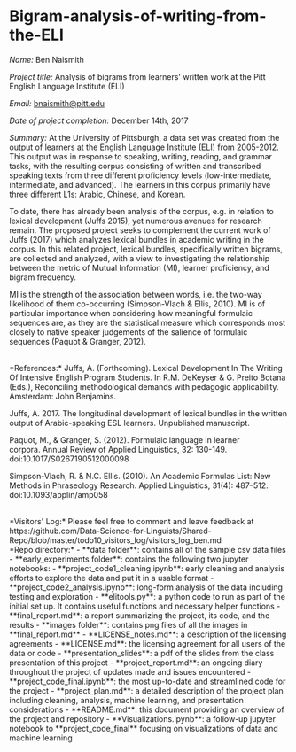# Bigram-analysis-of-writing-from-the-ELI

*Name:* Ben Naismith  

*Project title:* Analysis of bigrams from learners' written work at the Pitt English Language Institute (ELI)

*Email:* bnaismith@pitt.edu  

*Date of project completion:* December 14th, 2017  

*Summary:* At the University of Pittsburgh, a data set was created from the output of learners at the English Language Institute (ELI) from 2005-2012. This output was in response to speaking, writing, reading, and grammar tasks, with the resulting corpus consisting of written and transcribed speaking texts from three different proficiency levels (low-intermediate, intermediate, and advanced). The learners in this corpus primarily have three different L1s: Arabic, Chinese, and Korean.

To date, there has already been analysis of the corpus, e.g. in relation to lexical development (Juffs 2015), yet numerous avenues for research remain. The proposed project seeks to complement the current work of Juffs (2017) which analyzes lexical bundles in academic writing in the corpus. In this related project, lexical bundles, specifically written bigrams, are collected and analyzed, with a view to investigating the relationship between the metric of Mutual Information (MI), learner proficiency, and bigram frequency.

MI is the strength of the association between words, i.e. the two-way likelihood of them co-occurring (Simpson-Vlach & Ellis, 2010). MI is of particular importance when considering how meaningful formulaic sequences are, as they are the statistical measure which corresponds most closely to native speaker judgements of the salience of formulaic sequences (Paquot & Granger, 2012).  

<br>
*References:*  
Juffs, A. (Forthcoming). Lexical Development In The Writing Of Intensive English Program Students. In R.M. DeKeyser & G. Preito Botana (Eds.), Reconciling methodological demands with pedagogic applicability. Amsterdam: John Benjamins.

Juffs, A. 2017. The longitudinal development of lexical bundles in the written output of Arabic-speaking ESL learners. Unpublished manuscript.  

Paquot, M., & Granger, S. (2012). Formulaic language in learner corpora. Annual Review of Applied Linguistics, 32: 130-149. doi:10.1017/S0267190512000098

Simpson-Vlach, R. & N.C. Ellis. (2010). An Academic Formulas List: New Methods in Phraseology Research. Applied Linguistics, 31(4): 487–512. doi:10.1093/applin/amp058

<br>
*Visitors' Log:*  
Please feel free to comment and leave feedback at https://github.com/Data-Science-for-Linguists/Shared-Repo/blob/master/todo10_visitors_log/visitors_log_ben.md

<br>
*Repo directory:*  
- **data folder**: contains all of the sample csv data files
- **early_experiments folder**: contains the following two jupyter notebooks:
  - **project_code1_cleaning.ipynb**: early cleaning and analysis efforts to explore the data and put it in a usable format
  - **project_code2_analysis.ipynb**: long-form analysis of the data including testing and exploration   
- **elitools.py**: a python code to run as part of the initial set up. It contains useful functions and necessary helper functions
- **final_report.md**: a report summarizing the project, its code, and the results
- **images folder**: contains png files of all the images in **final_report.md**
- **LICENSE_notes.md**: a description of the licensing agreements
- **LICENSE.md**: the licensing agreement for all users of the data or code
- **presentation_slides**: a pdf of the slides from the class presentation of this project
- **project_report.md**: an ongoing diary throughout the project of updates made and issues encountered
- **project_code_final.ipynb**: the most up-to-date and streamlined code for the project
- **project_plan.md**: a detailed description of the project plan including cleaning, analysis, machine learning, and presentation considerations
- **README.md**: this document providing an overview of the project and repository
- **Visualizations.ipynb**: a follow-up jupyter notebook to **project_code_final** focusing on visualizations of data and machine learning
